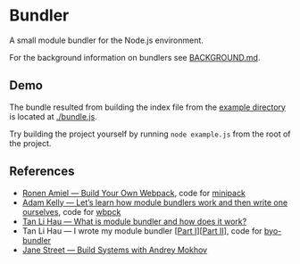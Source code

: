 # Bundler

A small module bundler for the Node.js environment.

For the background information on bundlers see [BACKGROUND.md](./BACKGROUND.md).

## Demo

The bundle resulted from building the index file from the [example directory](./example/) is located at [./bundle.js](./bundle.js).

Try building the project yourself by running `node example.js` from the root of the project.

## References

- [Ronen Amiel — Build Your Own Webpack](https://www.youtube.com/watch?v=Gc9-7PBqOC8), code for [minipack](https://github.com/ronami/minipack/blob/master/src/minipack.js)
- [Adam Kelly — Let’s learn how module bundlers work and then write one ourselves](https://www.freecodecamp.org/news/lets-learn-how-module-bundlers-work-and-then-write-one-ourselves-b2e3fe6c88ae/), code for [wbpck](https://github.com/adamisntdead/wbpck-bundler/blob/master/index.js)
- [Tan Li Hau — What is module bundler and how does it work?](https://lihautan.com/what-is-module-bundler-and-how-does-it-work/)
- Tan Li Hau — I wrote my module bundler [[Part I](https://lihautan.com/i-wrote-my-module-bundler/)][[Part II](https://lihautan.com/i-wrote-my-module-bundler-ii-for-the-web/)], code for [byo-bundler](https://github.com/tanhauhau/byo-bundler/blob/master/src/index.js)
- [Jane Street — Build Systems with Andrey Mokhov](https://www.youtube.com/watch?v=V9YA32uV3Ls)
